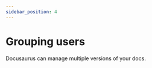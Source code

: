 ```yaml
---
sidebar_position: 4
---
```


# Grouping users

Docusaurus can manage multiple versions of your docs.